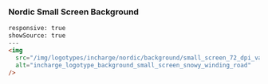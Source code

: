 ### Nordic Small Screen Background

```html
responsive: true
showSource: true 
---
<img
  src="/img/logotypes/incharge/nordic/background/small_screen_72_dpi_vattenfall_general_snowy_winding_road.png"
  alt="incharge_logotype_background_small_screen_snowy_winding_road"
/>
```


